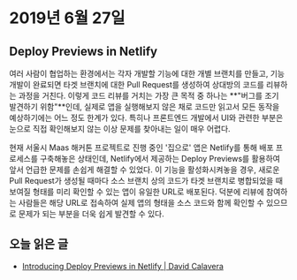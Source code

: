 # 2019년 6월 27일

## Deploy Previews in Netlify

여러 사람이 협업하는 환경에서는 각자 개발할 기능에 대한 개별 브랜치를 만들고, 기능 개발이 완료되면 타겟 브랜치에 대한 Pull Request를 생성하여 상대방의 코드를 리뷰하는 과정을 거친다. 이렇게 코드 리뷰를 거치는 가장 큰 목적 중 하나는 **"버그를 조기 발견하기 위함"**인데, 실제로 앱을 실행해보지 않은 채로 코드만 읽고서 모든 동작을 예상하기에는 어느 정도 한계가 있다. 특히나 프론트엔드 개발에서 UI와 관련한 부분은 눈으로 직접 확인해보지 않는 이상 문제를 찾아내는 일이 매우 어렵다.

현재 서울시 Maas 해커톤 프로젝트로 진행 중인 '집으로' 앱은 Netlify를 통해 배포 프로세스를 구축해놓은 상태인데, Netlify에서 제공하는 Deploy Previews를 활용하여 앞서 언급한 문제를 손쉽게 해결할 수 있었다. 이 기능을 활성화시켜놓을 경우, 새로운 Pull Request가 생성될 때마다 소스 브랜치 상의 코드가 타겟 브랜치로 병합되었을 때 보여질 형태를 미리 확인할 수 있는 앱이 유일한 URL로 배포된다. 덕분에 리뷰에 참여하는 사람들은 해당 URL로 접속하여 실제 앱의 형태을 소스 코드와 함께 확인할 수 있으므로 문제가 되는 부분을 더욱 쉽게 발견할 수 있다.

## 오늘 읽은 글

* [Introducing Deploy Previews in Netlify | David Calavera](https://www.netlify.com/blog/2016/07/20/introducing-deploy-previews-in-netlify/?_ga=2.158759103.481212986.1561538104-1752285197.1552925102)
